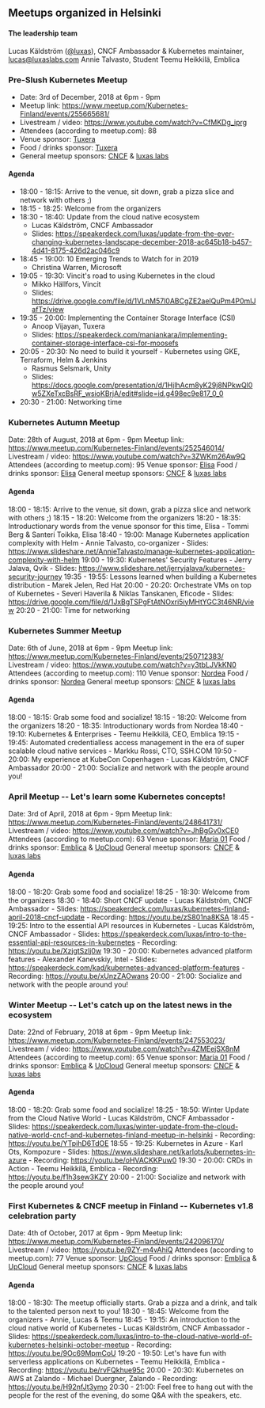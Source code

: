## Meetups organized in Helsinki

#### The leadership team

Lucas Käldström ([@luxas](https://github.com/luxas)), CNCF Ambassador & Kubernetes maintainer, lucas@luxaslabs.com
Annie Talvasto, Student
Teemu Heikkilä, Emblica


### Pre-Slush Kubernetes Meetup

 - Date: 3rd of December, 2018 at 6pm - 9pm
 - Meetup link: https://www.meetup.com/Kubernetes-Finland/events/255665681/
 - Livestream / video: https://www.youtube.com/watch?v=CfMKDg_iprg
 - Attendees (according to meetup.com): 88
 - Venue sponsor: [Tuxera](https://www.tuxera.com/)
 - Food / drinks sponsor: [Tuxera](https://www.tuxera.com/)
 - General meetup sponsors: [CNCF](https://cncf.io) & [luxas labs](https://luxaslabs.com)

#### Agenda

 - 18:00 - 18:15: Arrive to the venue, sit down, grab a pizza slice and network with others ;)
 - 18:15 - 18:25: Welcome from the organizers
 - 18:30 - 18:40: Update from the cloud native ecosystem
    - Lucas Käldström, CNCF Ambassador
    - Slides: https://speakerdeck.com/luxas/update-from-the-ever-changing-kubernetes-landscape-december-2018-ac645b18-b457-4d41-8175-426d2ac046c9
 - 18:45 - 19:00: 10 Emerging Trends to Watch for in 2019
    - Christina Warren, Microsoft
 - 19:05 - 19:30: Vincit's road to using Kubernetes in the cloud
    - Mikko Hällfors, Vincit
    - Slides: https://drive.google.com/file/d/1VLnM57l0ABCgZE2aelQuPm4P0mIJafTz/view
 - 19:35 - 20:00: Implementing the Container Storage Interface (CSI)
    - Anoop Vijayan, Tuxera
    - Slides: https://speakerdeck.com/maniankara/implementing-container-storage-interface-csi-for-moosefs
 - 20:05 - 20:30: No need to build it yourself - Kubernetes using GKE, Terraform, Helm & Jenkins
    - Rasmus Selsmark, Unity
    - Slides: https://docs.google.com/presentation/d/1HjlhAcm8yK29j8NPkwQl0w5ZXeTxcBsRF_wsioKBrjA/edit#slide=id.g498ec9e817_0_0
 - 20:30 - 21:00: Networking time


### Kubernetes Autumn Meetup

Date: 28th of August, 2018 at 6pm - 9pm
Meetup link: https://www.meetup.com/Kubernetes-Finland/events/252546014/
Livestream / video: https://www.youtube.com/watch?v=3ZWKm26Aw9Q
Attendees (according to meetup.com): 95
Venue sponsor: [Elisa](https://elisa.fi/)
Food / drinks sponsor: [Elisa](https://elisa.fi/)
General meetup sponsors: [CNCF](https://cncf.io) & [luxas labs](https://luxaslabs.com)

#### Agenda

18:00 - 18:15: Arrive to the venue, sit down, grab a pizza slice and network with others ;)
18:15 - 18:20: Welcome from the organizers
18:20 - 18:35: Introductionary words from the venue sponsor for this time, Elisa
    - Tommi Berg & Santeri Toikka, Elisa
18:40 - 19:00: Manage Kubernetes application complexity with Helm
    - Annie Talvasto, co-organizer
    - Slides: https://www.slideshare.net/AnnieTalvasto/manage-kubernetes-application-complexity-with-helm
19:00 - 19:30: Kubernetes' Security Features
    - Jerry Jalava, Qvik
    - Slides: https://www.slideshare.net/jerryjalava/kubernetes-security-journey
19:35 - 19:55: Lessons learned when building a Kubernetes distribution
    - Marek Jelen, Red Hat
20:00 - 20:20: Orchestrate VMs on top of Kubernetes
    - Severi Haverila & Niklas Tanskanen, Eficode
    - Slides: https://drive.google.com/file/d/1JxBgTSPgFtAtNOxri5iyMHtYGC3t46NR/view
20:20 - 21:00: Time for networking


### Kubernetes Summer Meetup

Date: 6th of June, 2018 at 6pm - 9pm
Meetup link: https://www.meetup.com/Kubernetes-Finland/events/250712383/
Livestream / video: https://www.youtube.com/watch?v=y3tbLJVkKN0
Attendees (according to meetup.com): 110
Venue sponsor: [Nordea](https://www.nordea.fi/)
Food / drinks sponsor: [Nordea](https://www.nordea.fi/)
General meetup sponsors: [CNCF](https://cncf.io) & [luxas labs](https://luxaslabs.com)

#### Agenda

18:00 - 18:15: Grab some food and socialize!
18:15 - 18:20: Welcome from the organizers
18:20 - 18:35: Introductionary words from Nordea
18:40 - 19:10: Kubernetes & Enterprises
    - Teemu Heikkilä, CEO, Emblica
19:15 - 19:45: Automated credentialless access management in the era of super scalable cloud native services
    - Markku Rossi, CTO, SSH.COM
19:50 - 20:00: My experience at KubeCon Copenhagen
    - Lucas Käldström, CNCF Ambassador
20:00 - 21:00: Socialize and network with the people around you!


### April Meetup -- Let's learn some Kubernetes concepts!

Date: 3rd of April, 2018 at 6pm - 9pm
Meetup link: https://www.meetup.com/Kubernetes-Finland/events/248641731/
Livestream / video: https://www.youtube.com/watch?v=JhBgGv0xCE0
Attendees (according to meetup.com): 63
Venue sponsor: [Maria 01](https://maria.io/)
Food / drinks sponsor: [Emblica](https://www.emblica.com/) & [UpCloud](https://upcloud.com/)
General meetup sponsors: [CNCF](https://cncf.io) & [luxas labs](https://luxaslabs.com)

#### Agenda

18:00 - 18:20: Grab some food and socialize!
18:25 - 18:30: Welcome from the organizers
18:30 - 18:40: Short CNCF update
	- Lucas Käldström, CNCF Ambassador
    - Slides: https://speakerdeck.com/luxas/kubernetes-finland-april-2018-cncf-update
    - Recording: https://youtu.be/zS801na8KSA
18:45 - 19:25: Intro to the essential API resources in Kubernetes
	- Lucas Käldström, CNCF Ambassador
    - Slides: https://speakerdeck.com/luxas/intro-to-the-essential-api-resources-in-kubernetes
    - Recording: https://youtu.be/XzjgtSzlj0w
19:30 - 20:00: Kubernetes advanced platform features
	- Alexander Kanevskiy, Intel
    - Slides: https://speakerdeck.com/kad/kubernetes-advanced-platform-features
    - Recording: https://youtu.be/xUnzZAOwans
20:00 - 21:00: Socialize and network with the people around you!

### Winter Meetup -- Let's catch up on the latest news in the ecosystem

Date: 22nd of February, 2018 at 6pm - 9pm
Meetup link: https://www.meetup.com/Kubernetes-Finland/events/247553023/
Livestream / video: https://www.youtube.com/watch?v=4ZMEejSX8nM
Attendees (according to meetup.com): 65
Venue sponsor: [Maria 01](https://maria.io/)
Food / drinks sponsor: [Emblica](https://www.emblica.com/) & [UpCloud](https://upcloud.com/)
General meetup sponsors: [CNCF](https://cncf.io) & [luxas labs](https://luxaslabs.com)

#### Agenda

18:00 - 18:20: Grab some food and socialize!
18:25 - 18:50: Winter Update from the Cloud Native World
	- Lucas Käldström, CNCF Ambassador
    - Slides: https://speakerdeck.com/luxas/winter-update-from-the-cloud-native-world-cncf-and-kubernetes-finland-meetup-in-helsinki
    - Recording: https://youtu.be/YTpihD6TdOE
18:55 - 19:25: Kubernetes in Azure
	- Karl Ots, Kompozure
    - Slides: https://www.slideshare.net/karlots/kubernetes-in-azure
    - Recording: https://youtu.be/oHVACKKPuw0
19:30 - 20:00: CRDs in Action
	- Teemu Heikkilä, Emblica
    - Recording: https://youtu.be/f1h3sew3KZY
20:00 - 21:00: Socialize and network with the people around you!


### First Kubernetes & CNCF meetup in Finland -- Kubernetes v1.8 celebration party

Date: 4th of October, 2017 at 6pm - 9pm
Meetup link: https://www.meetup.com/Kubernetes-Finland/events/242096170/
Livestream / video: https://youtu.be/9ZY-m4vAhiQ
Attendees (according to meetup.com): 77
Venue sponsor: [UpCloud](https://upcloud.com/)
Food / drinks sponsor: [Emblica](https://www.emblica.com/) & [UpCloud](https://upcloud.com/)
General meetup sponsors: [CNCF](https://cncf.io) & [luxas labs](https://luxaslabs.com)

#### Agenda

18:00 - 18:30: The meetup officially starts. Grab a pizza and a drink, and talk to the talented person next to you!
18:30 - 18:45: Welcome from the organizers
    - Annie, Lucas & Teemu
18:45 - 19:15: An introduction to the cloud native world of Kubernetes
    - Lucas Käldström, CNCF Ambassador
    - Slides: https://speakerdeck.com/luxas/intro-to-the-cloud-native-world-of-kubernetes-helsinki-october-meetup
    - Recording: https://youtu.be/9Oc69MpmCoU
19:20 - 19:50: Let's have fun with serverless applications on Kubernetes
    - Teemu Heikkilä, Emblica
    - Recording: https://youtu.be/rvFQkhue95c
20:00 - 20:30: Kubernetes on AWS at Zalando
    - Michael Duergner, Zalando
    - Recording: https://youtu.be/H92nfJt3ymo
20:30 - 21:00: Feel free to hang out with the people for the rest of the evening, do some Q&A with the speakers, etc.
